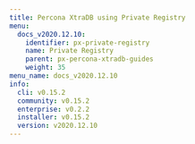 ```yaml
---
title: Percona XtraDB using Private Registry
menu:
  docs_v2020.12.10:
    identifier: px-private-registry
    name: Private Registry
    parent: px-percona-xtradb-guides
    weight: 35
menu_name: docs_v2020.12.10
info:
  cli: v0.15.2
  community: v0.15.2
  enterprise: v0.2.2
  installer: v0.15.2
  version: v2020.12.10
---
```


